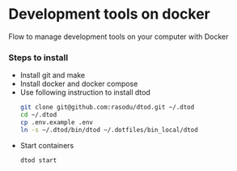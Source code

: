 # Development tools on docker
Flow to manage development tools on your computer with Docker

### Steps to install
- Install git and make
- Install docker and docker compose
- Use following instruction to install dtod
  ```bash
  git clone git@github.com:rasodu/dtod.git ~/.dtod
  cd ~/.dtod
  cp .env.example .env
  ln -s ~/.dtod/bin/dtod ~/.dotfiles/bin_local/dtod
  ```
- Start containers
  ```bash
  dtod start
  ```